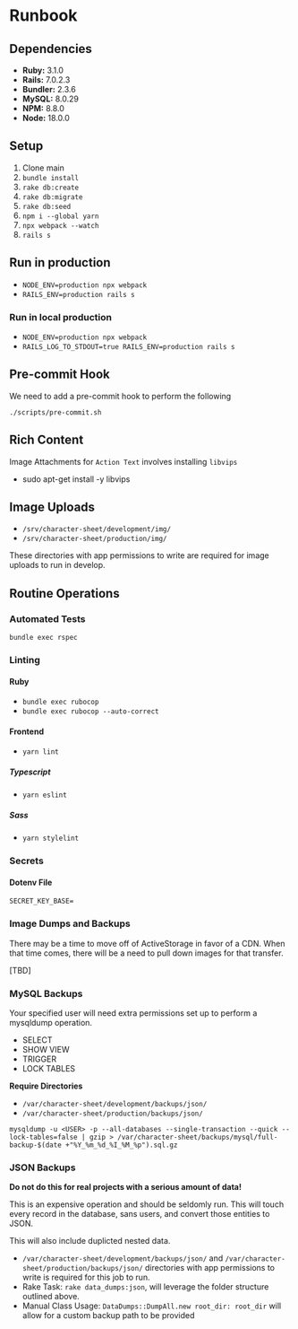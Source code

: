 # Runbook

## Dependencies

- **Ruby:** 3.1.0
- **Rails:** 7.0.2.3
- **Bundler:** 2.3.6
- **MySQL:** 8.0.29
- **NPM:** 8.8.0
- **Node:** 18.0.0

## Setup

1. Clone main
2. `bundle install`
3. `rake db:create`
4. `rake db:migrate`
5. `rake db:seed`
6. `npm i --global yarn`
7. `npx webpack --watch`
8. `rails s`

## Run in production
- `NODE_ENV=production npx webpack`
- `RAILS_ENV=production rails s`
### Run in local production
- `NODE_ENV=production npx webpack`
- `RAILS_LOG_TO_STDOUT=true RAILS_ENV=production rails s`

## Pre-commit Hook

We need to add a pre-commit hook to perform the following

`./scripts/pre-commit.sh`

## Rich Content

Image Attachments for `Action Text` involves installing `libvips`

- sudo apt-get install -y libvips

## Image Uploads

- `/srv/character-sheet/development/img/`
- `/srv/character-sheet/production/img/`

These directories with app permissions to write are required for image uploads to run in develop.

## Routine Operations

### Automated Tests

`bundle exec rspec`

### Linting

#### Ruby

- `bundle exec rubocop`
- `bundle exec rubocop --auto-correct`

#### Frontend

- `yarn lint`

##### Typescript

- `yarn eslint`

##### Sass

- `yarn stylelint`

### Secrets

#### Dotenv File

```
SECRET_KEY_BASE=
```

### Image Dumps and Backups

There may be a time to move off of ActiveStorage in favor of a CDN. When that time comes, there will be a need to pull down images for that transfer.

[TBD]

### MySQL Backups

Your specified user will need extra permissions set up to perform a mysqldump operation.

- SELECT 
- SHOW VIEW
- TRIGGER
- LOCK TABLES

**Require Directories**

- `/var/character-sheet/development/backups/json/`
- `/var/character-sheet/production/backups/json/`

`mysqldump -u <USER> -p --all-databases --single-transaction --quick --lock-tables=false | gzip > /var/character-sheet/backups/mysql/full-backup-$(date +"%Y_%m_%d_%I_%M_%p").sql.gz`

### JSON Backups

**Do not do this for real projects with a serious amount of data!**

This is an expensive operation and should be seldomly run. This will touch every record in the database, sans users, and convert those entities to JSON.

This will also include duplicted nested data.

- `/var/character-sheet/development/backups/json/` and `/var/character-sheet/production/backups/json/` directories with app permissions to write is required for this job to run.
- Rake Task: `rake data_dumps:json`, will leverage the folder structure outlined above.
- Manual Class Usage: `DataDumps::DumpAll.new root_dir: root_dir` will allow for a custom backup path to be provided